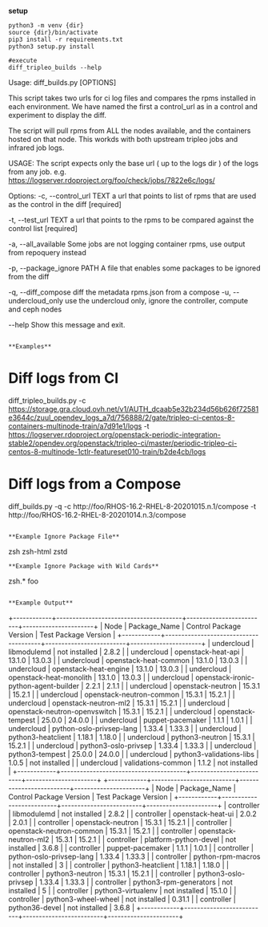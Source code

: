 **setup**
```
python3 -m venv {dir}
source {dir}/bin/activate
pip3 install -r requirements.txt
python3 setup.py install

#execute
diff_tripleo_builds --help

```

Usage: diff_builds.py [OPTIONS]

  This script takes two urls for ci log files and compares the rpms
  installed in each environment. We have named the first a control_url as in
  a control and experiment to display the diff.

  The script will pull rpms from ALL the nodes available, and the containers
  hosted on that node. This workds with both upstream tripleo jobs and
  infrared job logs.

  USAGE:     The script expects only the base url ( up to the logs dir ) of
  the logs from any job.     e.g.
  https://logserver.rdoproject.org/foo/check/jobs/7822e6c/logs/

Options:
  -c, --control_url TEXT     a url that points to list of rpms that are used
                             as the control in the diff  [required]

  -t, --test_url TEXT        a url that points to the rpms to be compared
                             against the control list  [required]

  -a, --all_available        Some jobs are not logging container rpms, use
                             output from repoquery instead

  -p, --package_ignore PATH  A file that enables some packages to be ignored
                             from the diff

  -q, --diff_compose         diff the metadata rpms.json from a compose
  -u, --undercloud_only      use the undercloud only, ignore the controller,
                             compute and ceph nodes

  --help                     Show this message and exit.
```

**Examples**
```
# Diff logs from CI
diff_tripleo_builds.py  -c https://storage.gra.cloud.ovh.net/v1/AUTH_dcaab5e32b234d56b626f72581e3644c/zuul_opendev_logs_a7d/756888/2/gate/tripleo-ci-centos-8-containers-multinode-train/a7d91e1/logs -t https://logserver.rdoproject.org/openstack-periodic-integration-stable2/opendev.org/openstack/tripleo-ci/master/periodic-tripleo-ci-centos-8-multinode-1ctlr-featureset010-train/b2de4cb/logs

# Diff logs from a Compose
diff_builds.py -q -c http://foo/RHOS-16.2-RHEL-8-20201015.n.1/compose -t http://foo/RHOS-16.2-RHEL-8-20201014.n.3/compose

```

**Example Ignore Package File**
```
zsh
zsh-html
zstd
```
**Example Ignore Package with Wild Cards**
```
zsh.*
foo
```

**Example Output**
```
+------------+---------------------------------------+-------------------------+----------------------+
|    Node    |              Package_Name             | Control Package Version | Test Package Version |
+------------+---------------------------------------+-------------------------+----------------------+
| undercloud |              libmodulemd              |      not installed      |        2.8.2         |
| undercloud |           openstack-heat-api          |          13.1.0         |        13.0.3        |
| undercloud |         openstack-heat-common         |          13.1.0         |        13.0.3        |
| undercloud |         openstack-heat-engine         |          13.1.0         |        13.0.3        |
| undercloud |        openstack-heat-monolith        |          13.1.0         |        13.0.3        |
| undercloud | openstack-ironic-python-agent-builder |          2.2.1          |        2.1.1         |
| undercloud |           openstack-neutron           |          15.3.1         |        15.2.1        |
| undercloud |        openstack-neutron-common       |          15.3.1         |        15.2.1        |
| undercloud |         openstack-neutron-ml2         |          15.3.1         |        15.2.1        |
| undercloud |     openstack-neutron-openvswitch     |          15.3.1         |        15.2.1        |
| undercloud |           openstack-tempest           |          25.0.0         |        24.0.0        |
| undercloud |            puppet-pacemaker           |          1.1.1          |        1.0.1         |
| undercloud |        python-oslo-privsep-lang       |          1.33.4         |        1.33.3        |
| undercloud |           python3-heatclient          |          1.18.1         |        1.18.0        |
| undercloud |            python3-neutron            |          15.3.1         |        15.2.1        |
| undercloud |          python3-oslo-privsep         |          1.33.4         |        1.33.3        |
| undercloud |            python3-tempest            |          25.0.0         |        24.0.0        |
| undercloud |        python3-validations-libs       |          1.0.5          |    not installed     |
| undercloud |           validations-common          |          1.1.2          |    not installed     |
+------------+---------------------------------------+-------------------------+----------------------+
+------------+--------------------------+-------------------------+----------------------+
|    Node    |       Package_Name       | Control Package Version | Test Package Version |
+------------+--------------------------+-------------------------+----------------------+
| controller |       libmodulemd        |      not installed      |        2.8.2         |
| controller |    openstack-heat-ui     |          2.0.2          |        2.0.1         |
| controller |    openstack-neutron     |          15.3.1         |        15.2.1        |
| controller | openstack-neutron-common |          15.3.1         |        15.2.1        |
| controller |  openstack-neutron-ml2   |          15.3.1         |        15.2.1        |
| controller |  platform-python-devel   |      not installed      |        3.6.8         |
| controller |     puppet-pacemaker     |          1.1.1          |        1.0.1         |
| controller | python-oslo-privsep-lang |          1.33.4         |        1.33.3        |
| controller |    python-rpm-macros     |      not installed      |          3           |
| controller |    python3-heatclient    |          1.18.1         |        1.18.0        |
| controller |     python3-neutron      |          15.3.1         |        15.2.1        |
| controller |   python3-oslo-privsep   |          1.33.4         |        1.33.3        |
| controller |  python3-rpm-generators  |      not installed      |          5           |
| controller |    python3-virtualenv    |      not installed      |        15.1.0        |
| controller |   python3-wheel-wheel    |      not installed      |        0.31.1        |
| controller |      python36-devel      |      not installed      |        3.6.8         |
+------------+--------------------------+-------------------------+----------------------+

```
